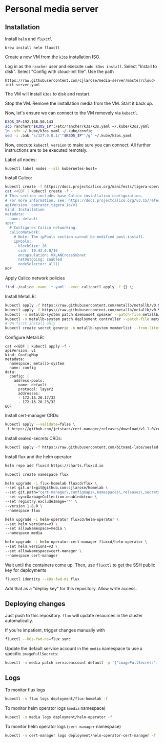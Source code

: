 # Personal media server

## Installation

Install `helm` and `fluxctl`

```
brew install helm fluxctl
```

Create a new VM from the [`k3os`][k3os] installation ISO.

[k3os]: https://github.com/rancher/k3os

Log in as the `rancher` user and execute `sudo k3os install`. Select "Install to disk". Select "Config with cloud-init file". Use the path

```
https://raw.githubusercontent.com/cjlarose/media-server/master/cloud-init-server.yaml
```

The VM will install `k3os` to disk and restart.

Stop the VM. Remove the installation media from the VM. Start it back up.

Now, let's ensure we can connect to the VM removely via `kubectl`.

```sh
K3OS_IP=192.168.50.143
scp rancher@"$K3OS_IP":/etc/rancher/k3s/k3s.yaml ~/.kube/k3os.yaml
ln -sfn ~/.kube/k3os.yaml ~/.kube/config
sed -i .bak 's/127.0.0.1/'"$K3OS_IP"'/g' ~/.kube/k3os.yaml
```

Now, execute `kubectl version` to make sure you can connect. All further instructions are to be executed remotely.

Label all nodes:

```sh
kubectl label nodes --all kubernetes-host=
```

Install Calico:

```sh
kubectl create -f https://docs.projectcalico.org/manifests/tigera-operator.yaml
cat <<EOF | kubectl create -f -
# This section includes base Calico installation configuration.
# For more information, see: https://docs.projectcalico.org/v3.15/reference/installation/api#operator.tigera.io/v1.Installation
apiVersion: operator.tigera.io/v1
kind: Installation
metadata:
  name: default
spec:
  # Configures Calico networking.
  calicoNetwork:
    # Note: The ipPools section cannot be modified post-install.
    ipPools:
    - blockSize: 26
      cidr: 10.42.0.0/16
      encapsulation: VXLANCrossSubnet
      natOutgoing: Enabled
      nodeSelector: all()
EOF
```

Apply Calico network policies

```sh
find ./calico -name '*.yaml' -exec calicoctl apply -f {} \;
```

Install MetalLB:

```sh
kubectl apply -f https://raw.githubusercontent.com/metallb/metallb/v0.9.3/manifests/namespace.yaml
kubectl apply -f https://raw.githubusercontent.com/metallb/metallb/v0.9.3/manifests/metallb.yaml
kubectl -n metallb-system patch daemonset speaker --patch-file metallb/speaker-patch.yaml
kubectl -n metallb-system patch deployment controller --patch-file metallb/controller-patch.yaml
# On first install only
kubectl create secret generic -n metallb-system memberlist --from-literal=secretkey="$(openssl rand -base64 128)"
```

Configure MetalLB:

```
cat <<EOF | kubectl apply -f -
apiVersion: v1
kind: ConfigMap
metadata:
  namespace: metallb-system
  name: config
data:
  config: |
    address-pools:
    - name: default
      protocol: layer2
      addresses:
      - 172.16.20.17/32
      - 172.16.20.23/32
EOF
```

Install cert-manager CRDs:

```sh
kubectl apply --validate=false \
-f https://github.com/jetstack/cert-manager/releases/download/v1.1.0/cert-manager.crds.yaml
```

Install sealed-secrets CRDs:

```sh
kubectl apply -f https://raw.githubusercontent.com/bitnami-labs/sealed-secrets/v0.15.0/helm/sealed-secrets/crds/sealedsecret-crd.yaml
```

Install flux and the helm operator:

```sh
helm repo add fluxcd https://charts.fluxcd.io

kubectl create namespace flux

helm upgrade -i flux-homelab fluxcd/flux \
--set git.url=git@github.com:cjlarose/homelab \
--set git.path="cert-manager\,configmaps\,namespaces\,releases\,secrets\,workloads" \
--set syncGarbageCollection.enabled=true \
--set registry.excludeImage='*' \
--version 1.8.0 \
--namespace flux

helm upgrade -i helm-operator fluxcd/helm-operator \
--set helm.versions=v3 \
--set allowNamespace=media \
--namespace media

helm upgrade -i helm-operator-cert-manager fluxcd/helm-operator \
--set helm.versions=v3 \
--set allowNamespace=cert-manager \
--namespace cert-manager
```

Wait until the containers come up. Then, use `fluxctl` to get the SSH public key for deployments

```sh
fluxctl identity --k8s-fwd-ns flux
```

Add that as a "deploy key" for this repository. Allow write access.

## Deploying changes

Just push to this repository. `flux` will update resources in the cluster automatically.

If you're impatient, trigger changes manually with

```sh
fluxctl --k8s-fwd-ns=flux sync
```

Update the default service account in the `media` namespace to use a specific `imagePullSecrets`:

```sh
kubectl -n media patch serviceaccount default -p '{"imagePullSecrets": [{"name": "docker-hub"}]}'
```

## Logs

To monitor flux logs

```sh
kubectl -n flux logs deployment/flux-homelab -f
```

To monitor helm operator logs (`media` namespace)

```sh
kubectl -n media logs deployment/helm-operator -f
```

To monitor helm operator logs (`cert-manager` namespace)

```sh
kubectl -n cert-manager logs deployment/helm-operator-cert-manager -f
```
